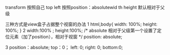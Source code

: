 transform 按照自己
top left 按照position：absolutewid
th height 默认相对于父级

三种方式是view盒子占据整个视窗的办法
1 
html,body{
            width: 100%;
            height: 100%;
}
2
            width:100% ;
            height:100%;
            /* absolute 相对于父级第一个设置了定位元素（加了position），相对于视窗 */
            position: absolute;

3
position：absolute;
top：0；
left: 0;
right: 0;
bottom:0;
